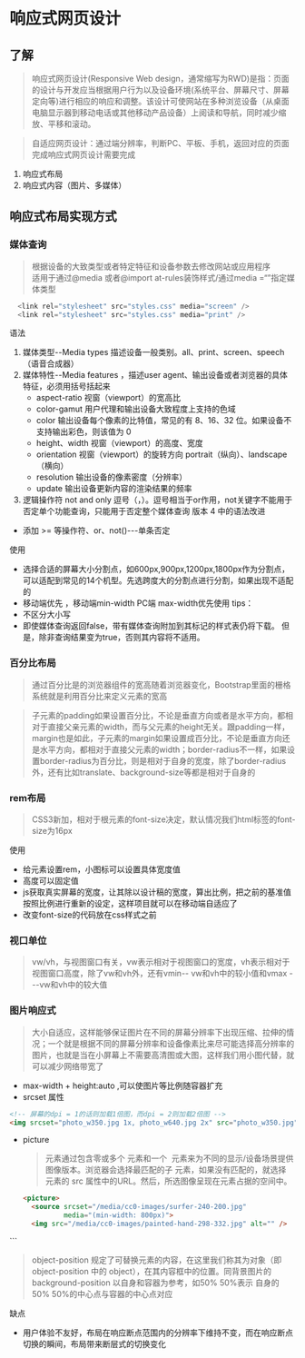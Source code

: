 # 响应式网页设计
## 了解
> 响应式网页设计(Responsive Web design，通常缩写为RWD)是指：页面的设计与开发应当根据用户行为以及设备环境(系统平台、屏幕尺寸、屏幕定向等)进行相应的响应和调整。该设计可使网站在多种浏览设备（从桌面电脑显示器到移动电话或其他移动产品设备）上阅读和导航，同时减少缩放、平移和滚动。

> 自适应网页设计：通过端分辨率，判断PC、平板、手机，返回对应的页面
>完成响应式网页设计需要完成 
  1. 响应式布局
  2. 响应式内容（图片、多媒体）

## 响应式布局实现方式
  ### 媒体查询
> 根据设备的大致类型或者特定特征和设备参数去修改网站或应用程序   
> 适用于通过@media 或者@import at-rules装饰样式/通过media =“”指定媒体类型
``` javascript
  <link rel="stylesheet" src="styles.css" media="screen" />
  <link rel="stylesheet" src="styles.css" media="print" />
```
语法
 1. 媒体类型--Media types 描述设备一般类别。all、print、screen、speech（语音合成器）
 2. 媒体特性--Media features ，描述user agent、输出设备或者浏览器的具体特征，必须用括号括起来
    + aspect-ratio 视窗（viewport）的宽高比
    + color-gamut 用户代理和输出设备大致程度上支持的色域
    + color 输出设备每个像素的比特值，常见的有 8、16、32 位。如果设备不支持输出彩色，则该值为 0
    + height、width  视窗（viewport）的高度、宽度
    + orientation  视窗（viewport）的旋转方向 portrait（纵向）、landscape（横向）
    + resolution 输出设备的像素密度（分辨率）
    + update 输出设备更新内容的渲染结果的频率
  1. 逻辑操作符 not and only 逗号（，）。逗号相当于or作用，not关键字不能用于否定单个功能查询，只能用于否定整个媒体查询
   版本 4 中的语法改进
   + 添加 >= 等操作符、or、not()---单条否定

使用
+ 选择合适的屏幕大小分割点，如600px,900px,1200px,1800px作为分割点，可以适配到常见的14个机型。先选跨度大的分割点进行分割，如果出现不适配的
+ 移动端优先 ，移动端min-width PC端 max-width优先使用
tips：
+ 不区分大小写
+ 即使媒体查询返回false，带有媒体查询附加到其<link>标记的样式表仍将下载。 但是，除非查询结果变为true，否则其内容将不适用。


### 百分比布局
> 通过百分比是的浏览器组件的宽高随着浏览器变化，Bootstrap里面的栅格系统就是利用百分比来定义元素的宽高

> 子元素的padding如果设置百分比，不论是垂直方向或者是水平方向，都相对于直接父亲元素的width，而与父元素的height无关。跟padding一样，margin也是如此，子元素的margin如果设置成百分比，不论是垂直方向还是水平方向，都相对于直接父元素的width；border-radius不一样，如果设置border-radius为百分比，则是相对于自身的宽度，除了border-radius外，还有比如translate、background-size等都是相对于自身的

### rem布局
> CSS3新加，相对于根元素的font-size决定，默认情况我们html标签的font-size为16px

使用
+ 给元素设置rem，小图标可以设置具体宽度值
+ 高度可以固定值
+ js获取真实屏幕的宽度，让其除以设计稿的宽度，算出比例，把之前的基准值按照比例进行重新的设定，这样项目就可以在移动端自适应了
+  改变font-size的代码放在css样式之前

###  视口单位
>vw/vh，与视图窗口有关，vw表示相对于视图窗口的宽度，vh表示相对于视图窗口高度，除了vw和vh外，还有vmin--	vw和vh中的较小值和vmax	---vw和vh中的较大值

### 图片响应式
> 大小自适应，这样能够保证图片在不同的屏幕分辨率下出现压缩、拉伸的情况；一个就是根据不同的屏幕分辨率和设备像素比来尽可能选择高分辨率的图片，也就是当在小屏幕上不需要高清图或大图，这样我们用小图代替，就可以减少网络带宽了
+ max-width + height:auto ,可以使图片等比例随容器扩充
+ srcset 属性
``` html
<!-- 屏幕的dpi = 1的话则加载1倍图，而dpi = 2则加载2倍图 -->
<img srcset="photo_w350.jpg 1x, photo_w640.jpg 2x" src="photo_w350.jpg" alt="">
```
+ picture
  > <picture> 元素通过包含零或多个 <source> 元素和一个 <img> 元素来为不同的显示/设备场景提供图像版本。浏览器会选择最匹配的子 <source> 元素，如果没有匹配的，就选择 <img> 元素的 src 属性中的URL。然后，所选图像呈现在<img>元素占据的空间中。
  ``` html
  <picture>
    <source srcset="/media/cc0-images/surfer-240-200.jpg"
            media="(min-width: 800px)">
    <img src="/media/cc0-images/painted-hand-298-332.jpg" alt="" />
</picture>
  ```

>  object-position 规定了可替换元素的内容，在这里我们称其为对象（即 object-position 中的 object），在其内容框中的位置。同背景图片的background-position 以自身和容器为参考，如50% 50%表示 自身的50% 50%的中心点与容器的中心点对应

缺点
+ 用户体验不友好，布局在响应断点范围内的分辨率下维持不变，而在响应断点切换的瞬间，布局带来断层式的切换变化


